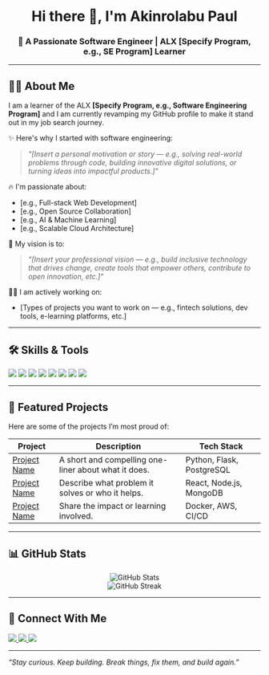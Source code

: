 <!-- Profile Banner or Greeting -->
<h1 align="center">Hi there 👋, I'm Akinrolabu Paul</h1>
<h3 align="center">🚀 A Passionate Software Engineer | ALX [Specify Program, e.g., SE Program] Learner</h3>

---

<!-- About Me -->
## 🙋‍♂️ About Me

I am a learner of the ALX **[Specify Program, e.g., Software Engineering Program]** and I am currently revamping my GitHub profile to make it stand out in my job search journey.

✨ Here's why I started with software engineering:  
> _"[Insert a personal motivation or story — e.g., solving real-world problems through code, building innovative digital solutions, or turning ideas into impactful products.]"_

🔥 I'm passionate about:  
- [e.g., Full-stack Web Development]  
- [e.g., Open Source Collaboration]  
- [e.g., AI & Machine Learning]  
- [e.g., Scalable Cloud Architecture]

🎯 My vision is to:  
> _"[Insert your professional vision — e.g., build inclusive technology that drives change, create tools that empower others, contribute to open innovation, etc.]"_

👨‍💻 I am actively working on:  
- [Types of projects you want to work on — e.g., fintech solutions, dev tools, e-learning platforms, etc.]

---

<!-- Skills Section -->
## 🛠️ Skills & Tools

<p align="left">
  <img src="https://img.shields.io/badge/C-00599C?style=flat&logo=c&logoColor=white" />
  <img src="https://img.shields.io/badge/Python-14354C?style=flat&logo=python&logoColor=white" />
  <img src="https://img.shields.io/badge/JavaScript-F7DF1E?style=flat&logo=javascript&logoColor=black" />
  <img src="https://img.shields.io/badge/React-20232A?style=flat&logo=react&logoColor=61DAFB" />
  <img src="https://img.shields.io/badge/Node.js-339933?style=flat&logo=nodedotjs&logoColor=white" />
  <img src="https://img.shields.io/badge/PostgreSQL-336791?style=flat&logo=postgresql&logoColor=white" />
  <img src="https://img.shields.io/badge/Linux-FCC624?style=flat&logo=linux&logoColor=black" />
  <img src="https://img.shields.io/badge/Git-F05032?style=flat&logo=git&logoColor=white" />
</p>

---

<!-- Projects Section -->
## 📂 Featured Projects

Here are some of the projects I’m most proud of:

| Project | Description | Tech Stack |
|--------|-------------|-------------|
| [Project Name](#) | A short and compelling one-liner about what it does. | Python, Flask, PostgreSQL |
| [Project Name](#) | Describe what problem it solves or who it helps. | React, Node.js, MongoDB |
| [Project Name](#) | Share the impact or learning involved. | Docker, AWS, CI/CD |

---

<!-- GitHub Stats Section -->
## 📊 GitHub Stats

<p align="center">
  <img src="https://github-readme-stats.vercel.app/api?username=[your-github-username]&show_icons=true&theme=radical" alt="GitHub Stats" />
  <br/>
  <img src="https://github-readme-streak-stats.herokuapp.com/?user=[your-github-username]&theme=radical" alt="GitHub Streak" />
</p>

---

<!-- Connect With Me -->
## 🤝 Connect With Me

<p align="left">
  <a href="https://www.linkedin.com/in/[your-linkedin-id]" target="_blank">
    <img src="https://img.shields.io/badge/LinkedIn-blue?style=flat&logo=linkedin&logoColor=white" />
  </a>
  <a href="mailto:[your.email@example.com]">
    <img src="https://img.shields.io/badge/Gmail-red?style=flat&logo=gmail&logoColor=white" />
  </a>
  <a href="https://twitter.com/[your-twitter-handle]" target="_blank">
    <img src="https://img.shields.io/badge/Twitter-1DA1F2?style=flat&logo=twitter&logoColor=white" />
  </a>
</p>

---

_“Stay curious. Keep building. Break things, fix them, and build again.”_
